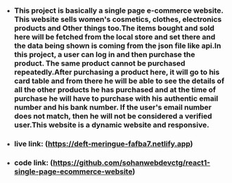 * ### This project is basically a single page e-commerce website. This website sells women's cosmetics, clothes, electronics products and Other things too.The items bought and sold here will be fetched from the local store and set there and the data being shown is coming from the json file like api.In this project, a user can log in and then purchase the product. The same product cannot be purchased repeatedly.After purchasing a product here, it will go to his card table and from there he will be able to see the details of all the other products he has purchased and at the time of purchase he will have to purchase with his authentic email number and his bank number. If the user's email number does not match, then he will not be considered a verified user.This website is a dynamic website and responsive.

* ### live link: (https://deft-meringue-fafba7.netlify.app)
* ### code link: (https://github.com/sohanwebdevctg/react1-single-page-ecommerce-website)